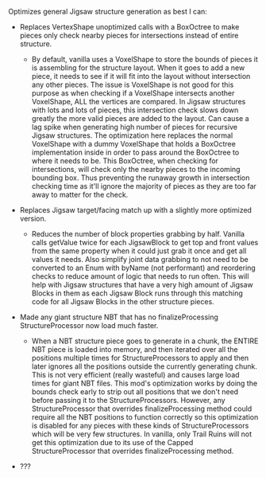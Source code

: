 Optimizes general Jigsaw structure generation as best I can:

- Replaces VertexShape unoptimized calls with a BoxOctree to make pieces only check nearby pieces for intersections instead of entire structure.

  - By default, vanilla uses a VoxelShape to store the bounds of pieces it is assembling for the structure layout. When it goes to add a new piece, it needs to see if it will fit into the layout without intersection any other pieces. The issue is VoxelShape is not good for this purpose as when checking if a VoxelShape intersects another VoxelShape, ALL the vertices are compared. In Jigsaw structures with lots and lots of pieces, this intersection check slows down greatly the more valid pieces are added to the layout. Can cause a lag spike when generating high number of pieces for recursive Jigsaw structures. The optimization here replaces the normal VoxelShape with a dummy VoxelShape that holds a BoxOctree implementation inside in order to pass around the BoxOctree to where it needs to be. This BoxOctree, when checking for intersections, will check only the nearby pieces to the incoming bounding box. Thus preventing the runaway growth in intersection checking time as it'll ignore the majority of pieces as they are too far away to matter for the check.

- Replaces Jigsaw target/facing match up with a slightly more optimized version.

  - Reduces the number of block properties grabbing by half. Vanilla calls getValue twice for each JigsawBlock to get top and front values from the same property when it could just grab it once and get all values it needs. Also simplify joint data grabbing to not need to be converted to an Enum with byName (not performant) and reordering checks to reduce amount of logic that needs to run often. This will help with Jigsaw structures that have a very high amount of Jigsaw Blocks in them as each Jigsaw Block runs through this matching code for all Jigsaw Blocks in the other structure pieces.

- Made any giant structure NBT that has no finalizeProcessing StructureProcessor now load much faster.
 
  - When a NBT structure piece goes to generate in a chunk, the ENTIRE NBT piece is loaded into memory, and then iterated over all the positions multiple times for StructureProcessors to apply and then later ignores all the positions outside the currently generating chunk. This is not very efficient (really wasteful) and causes large load times for giant NBT files. This mod's optimization works by doing the bounds check early to strip out all positions that we don't need before passing it to the StructureProcessors. However, any StructureProcessor that overrides finalizeProcessing method could require all the NBT positions to function correctly so this optimization is disabled for any pieces with these kinds of StructureProcessors which will be very few structures. In vanilla, only Trail Ruins will not get this optimization due to its use of the Capped StructureProcessor that overrides finalizeProcessing method.
  
- ???
